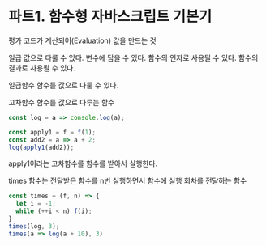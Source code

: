 # 파트1. 함수형 자바스크립트 기본기

평가
  코드가 계산되어(Evaluation) 값을 만드는 것

일급
  값으로 다룰 수 있다.
  변수에 담을 수 있다.
  함수의 인자로 사용될 수 있다.
  함수의 결과로 사용될 수 있다.

일급함수
  함수를 값으로 다룰 수 있다.

고차함수
  함수를 값으로 다루는 함수

```js
const log = a => console.log(a);

const apply1 = f = f(1);
const add2 = a => a + 2;
log(apply1(add2));
```

apply1이라는 고차함수를 함수를 받아서 실행한다.

times 함수는 전달받은 함수를 n번 실행하면서 함수에 실행 회차를 전달하는 함수

```js
const times = (f, n) => {
  let i = -1;
  while (++i < n) f(i);
}
times(log, 3);
times(a => log(a + 10), 3)
```